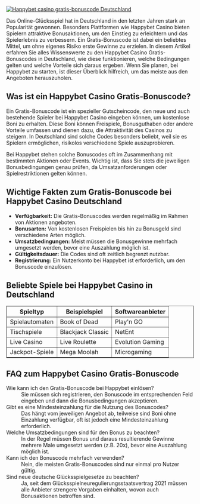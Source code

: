 [![Happybet casino gratis-bonuscode Deutschland](https://123-caf.pages.dev/gitsignup.png)](https://vrmoo.ru/Bt82HjjY)

<p>Das Online-Glücksspiel hat in Deutschland in den letzten Jahren stark an Popularität gewonnen. Besonders Plattformen wie Happybet Casino bieten Spielern attraktive Bonusaktionen, um den Einstieg zu erleichtern und das Spielerlebnis zu verbessern. Ein Gratis-Bonuscode ist dabei ein beliebtes Mittel, um ohne eigenes Risiko erste Gewinne zu erzielen. In diesem Artikel erfahren Sie alles Wissenswerte zu den Happybet Casino Gratis-Bonuscodes in Deutschland, wie diese funktionieren, welche Bedingungen gelten und welche Vorteile sich daraus ergeben. Wenn Sie planen, bei Happybet zu starten, ist dieser Überblick hilfreich, um das meiste aus den Angeboten herauszuholen.</p>  <h2>Was ist ein Happybet Casino Gratis-Bonuscode?</h2> <p>Ein Gratis-Bonuscode ist ein spezieller Gutscheincode, den neue und auch bestehende Spieler bei Happybet Casino eingeben können, um kostenlose Boni zu erhalten. Diese Boni können Freispiele, Bonusguthaben oder andere Vorteile umfassen und dienen dazu, die Attraktivität des Casinos zu steigern. In Deutschland sind solche Codes besonders beliebt, weil sie es Spielern ermöglichen, risikolos verschiedene Spiele auszuprobieren.</p>  <p>Bei Happybet stehen solche Bonuscodes oft im Zusammenhang mit bestimmten Aktionen oder Events. Wichtig ist, dass Sie stets die jeweiligen Bonusbedingungen genau prüfen, da Umsatzanforderungen oder Spielrestriktionen gelten können.</p>  <h2>Wichtige Fakten zum Gratis-Bonuscode bei Happybet Casino Deutschland</h2> <ul>   <li><strong>Verfügbarkeit:</strong> Die Gratis-Bonuscodes werden regelmäßig im Rahmen von Aktionen angeboten.</li>   <li><strong>Bonusarten:</strong> Von kostenlosen Freispielen bis hin zu Bonusgeld sind verschiedene Arten möglich.</li>   <li><strong>Umsatzbedingungen:</strong> Meist müssen die Bonusgewinne mehrfach umgesetzt werden, bevor eine Auszahlung möglich ist.</li>   <li><strong>Gültigkeitsdauer:</strong> Die Codes sind oft zeitlich begrenzt nutzbar.</li>   <li><strong>Registrierung:</strong> Ein Nutzerkonto bei Happybet ist erforderlich, um den Bonuscode einzulösen.</li> </ul>  <h2>Beliebte Spiele bei Happybet Casino in Deutschland</h2> <table border="1" cellpadding="5" cellspacing="0">   <thead>     <tr>       <th>Spieltyp</th>       <th>Beispielspiel</th>       <th>Softwareanbieter</th>     </tr>   </thead>   <tbody>     <tr>       <td>Spielautomaten</td>       <td>Book of Dead</td>       <td>Play'n GO</td>     </tr>     <tr>       <td>Tischspiele</td>       <td>Blackjack Classic</td>       <td>NetEnt</td>     </tr>     <tr>       <td>Live Casino</td>       <td>Live Roulette</td>       <td>Evolution Gaming</td>     </tr>     <tr>       <td>Jackpot-Spiele</td>       <td> Mega Moolah</td>       <td>Microgaming</td>     </tr>   </tbody> </table>  <h2>FAQ zum Happybet Casino Gratis-Bonuscode</h2> <dl>   <dt>Wie kann ich den Gratis-Bonuscode bei Happybet einlösen?</dt>   <dd>Sie müssen sich registrieren, den Bonuscode im entsprechenden Feld eingeben und dann die Bonusbedingungen akzeptieren.</dd>    <dt>Gibt es eine Mindesteinzahlung für die Nutzung des Bonuscodes?</dt>   <dd>Das hängt vom jeweiligen Angebot ab, teilweise sind Boni ohne Einzahlung verfügbar, oft ist jedoch eine Mindesteinzahlung erforderlich.</dd>    <dt>Welche Umsatzbedingungen sind für den Bonus zu beachten?</dt>   <dd>In der Regel müssen Bonus und daraus resultierende Gewinne mehrere Male umgesetzt werden (z.B. 20x), bevor eine Auszahlung möglich ist.</dd>    <dt>Kann ich den Bonuscode mehrfach verwenden?</dt>   <dd>Nein, die meisten Gratis-Bonuscodes sind nur einmal pro Nutzer gültig.</dd>    <dt>Sind neue deutsche Glücksspielgesetze zu beachten?</dt>   <dd>Ja, seit dem Glücksspielneuregulierungsstaatsvertrag 2021 müssen alle Anbieter strengere Vorgaben einhalten, wovon auch Bonusaktionen betroffen sind.</dd> </dl>